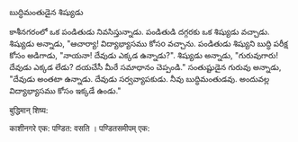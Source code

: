 బుద్ధిమంతుడైన శిష్యుడు 

కాశీనగరంలో ఒక పండితుడు నివసిస్తున్నాడు. 
పండితుడి దగ్గరకు ఒక శిష్యుడు వచ్చాడు. శిష్యుడు అన్నాడు,  "ఆచార్యా! విద్యాభ్యాసము కోసo వచ్చాను. 
పండితుడు శిష్యుని బుద్ధి పరీక్ష కోసం అడిగాడు, "నాయనా! దేవుడు ఎక్కడ ఉన్నాడు?". శిష్యుడు అన్నాడు, "గురువుగారు! దేవుడు ఎక్కడ లేడు? దయచేసీ మీరే సమాధానం చెప్పండి." సంతుష్టుడైన గురువు అన్నాడు, "దేవుడు అంతటా ఉన్నాడు. దేవుడు సర్వవ్యాపకుడు. నీవు బుద్ధిమంతుడవు. అందువల్ల విద్యాభ్యాసము కోసం ఇక్కడే ఉండు." 

बुद्धिमान् शिष्य:

काशीनगरे एक: पण्डित: वसति । 
पण्डितसमीपम् एक: 